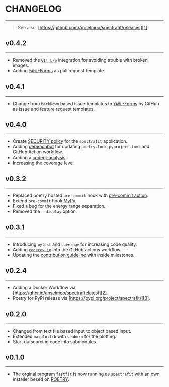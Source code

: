 # CHANGELOG

---

> See also: [https://github.com/Anselmoo/spectrafit/releases][1]

## v0.4.2

---

- Removed the [`GIT LFS`][12] integration for avoiding trouble with broken
  images.
- Adding [`YAML`-Forms][11] as pull request template.

## v0.4.1

---

- Change from `MarkDown` based issue templates to [`YAML`-Forms][11] by GitHub
  as issue and feature request templates.

## v0.4.0

---

- Create [SECURITY policy][8] for the `spectrafit` application.
- Adding [dependabot][9] for updating `poetry.lock`, `pyproject.toml` and GitHub
  Action workflow.
- Adding a [codeql-analysis][10]
- Increasing the coverage level

## v0.3.2

---

- Replaced poetry hosted `pre-commit` hook with [pre-commit action][6].
- Extend `pre-commit` hook [MyPy][7].
- Fixed a bug for the energy range separation.
- Removed the `--display` option.

## v0.3.1

---

- Introducing `pytest` and `coverage` for increasing code quality.
- Adding [`codecov.io`][5] into the GitHub actions workflow.
- Updating the [contribution guideline][4] with inside milestones.

## v0.2.4

---

- Adding a Docker Workflow via [https://ghcr.io/anselmoo/spectrafit:latest][2].
- Poetry for PyPi release via [https://pypi.org/project/spectrafit/][3].

## v0.2.0

---

- Changed from text file based input to object based input.
- Extended `matplotlib` with `seaborn` for the plotting.
- Start outsourcing code into submodules.

## v0.1.0

---

- The orginal program `fastfit` is now running as `spectrafit` with an own
  installer besed on [POETRY](https://python-poetry.org).

[1]: https://github.com/Anselmoo/spectrafit/releases
[2]: https://ghcr.io/anselmoo/spectrafit:latest
[3]: https://pypi.org/project/spectrafit/
[4]: https://github.com/Anselmoo/spectrafit/blob/master/CONTRIBUTING.md
[5]: https://codecov.io/gh/Anselmoo/spectrafit
[6]: https://github.com/marketplace/actions/pre-commit
[7]: https://mypy.readthedocs.io/en/stable/
[8]: https://github.com/Anselmoo/spectrafit/security
[9]: https://dependabot.com
[10]: https://securitylab.github.com/tools/codeql/
[11]:
  https://docs.github.com/en/communities/using-templates-to-encourage-useful-issues-and-pull-requests/configuring-issue-templates-for-your-repository
[12]: https://git-lfs.github.com
